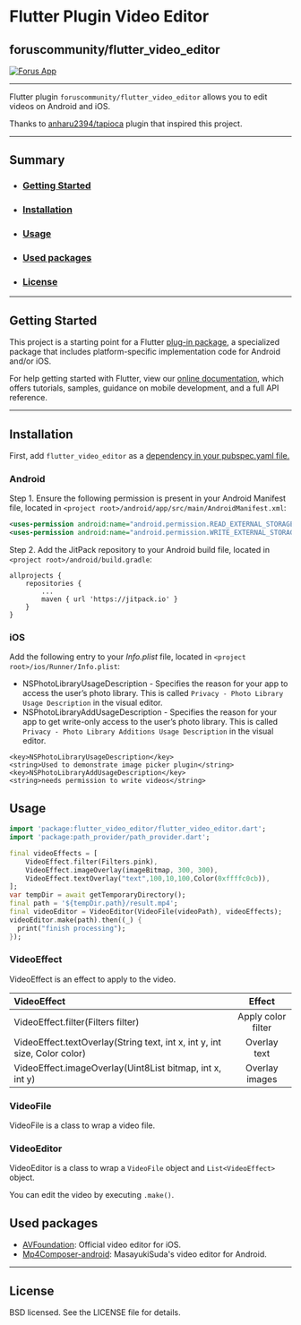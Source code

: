 # Flutter Plugin Video Editor
## foruscommunity/flutter_video_editor

[![Forus App](https://forus.app/icons/icon-128x128.png)](https://forus.app)

---

Flutter plugin `foruscommunity/flutter_video_editor` allows you to edit videos on Android and iOS.

Thanks to [anharu2394/tapioca](https://github.com/anharu2394/tapioca) plugin that inspired this project.

---

## Summary

* ### [Getting Started](#getting-started)
* ### [Installation](#installation)
* ### [Usage](#usage)
* ### [Used packages](#used-packages)
* ### [License](#license)

---

## Getting Started

This project is a starting point for a Flutter
[plug-in package](https://flutter.dev/developing-packages/),
a specialized package that includes platform-specific implementation code for
Android and/or iOS.

For help getting started with Flutter, view our
[online documentation](https://flutter.dev/docs), which offers tutorials,
samples, guidance on mobile development, and a full API reference.

---

## Installation

First, add `flutter_video_editor` as a [dependency in your pubspec.yaml file.](https://flutter.dev/docs/development/packages-and-plugins/using-packages)

### Android

Step 1. Ensure the following permission is present in your Android Manifest file, located in `<project root>/android/app/src/main/AndroidManifest.xml`:

```xml
<uses-permission android:name="android.permission.READ_EXTERNAL_STORAGE" />
<uses-permission android:name="android.permission.WRITE_EXTERNAL_STORAGE" />
```

Step 2. Add the JitPack repository to your Android build file, located in `<project root>/android/build.gradle`:

```
allprojects {
	repositories {
		...
		maven { url 'https://jitpack.io' }
	}
}
```

### iOS

Add the following entry to your _Info.plist_ file, located in `<project root>/ios/Runner/Info.plist`:

- NSPhotoLibraryUsageDescription - Specifies the reason for your app to access the user’s photo library. This is called `Privacy - Photo Library Usage Description` in the visual editor.
- NSPhotoLibraryAddUsageDescription - Specifies the reason for your app to get write-only access to the user’s photo library. This is called `Privacy - Photo Library Additions Usage Description` in the visual editor.

```
<key>NSPhotoLibraryUsageDescription</key>
<string>Used to demonstrate image picker plugin</string>
<key>NSPhotoLibraryAddUsageDescription</key>
<string>needs permission to write videos</string>
```

## Usage

```dart
import 'package:flutter_video_editor/flutter_video_editor.dart';
import 'package:path_provider/path_provider.dart';

final videoEffects = [
    VideoEffect.filter(Filters.pink),
    VideoEffect.imageOverlay(imageBitmap, 300, 300),
    VideoEffect.textOverlay("text",100,10,100,Color(0xffffc0cb)),
];
var tempDir = await getTemporaryDirectory();
final path = '${tempDir.path}/result.mp4';
final videoEditor = VideoEditor(VideoFile(videoPath), videoEffects);
videoEditor.make(path).then((_) {
  print("finish processing");
});
```

### VideoEffect

VideoEffect is an effect to apply to the video.

| VideoEffect                                                               |       Effect       |
| :------------------------------------------------------------------------ | :----------------: |
| VideoEffect.filter(Filters filter)                                        | Apply color filter |
| VideoEffect.textOverlay(String text, int x, int y, int size, Color color) |    Overlay text    |
| VideoEffect.imageOverlay(Uint8List bitmap, int x, int y)                  |   Overlay images   |

### VideoFile

VideoFile is a class to wrap a video file.

### VideoEditor

VideoEditor is a class to wrap a `VideoFile` object and `List<VideoEffect>` object.

You can edit the video by executing `.make()`.


## Used packages

* [AVFoundation](https://developer.apple.com/documentation/avfoundation): Official video editor for iOS.
* [Mp4Composer-android](https://github.com/MasayukiSuda/Mp4Composer-android): MasayukiSuda's video editor for Android.

---

## License

BSD licensed. See the LICENSE file for details.